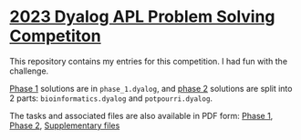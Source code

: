 #  [2023 Dyalog APL Problem Solving Competiton](https://www.dyalog.com/student-competition.htm)

This repository contains my entries for this competition. I had fun with the challenge.

[Phase 1](https://contest.dyalog.com/?goto=P1Intro) solutions are in `phase_1.dyalog`, and
[phase 2](https://contest.dyalog.com/?goto=P2Intro) solutions are split into 2 parts: `bioinformatics.dyalog` and `potpourri.dyalog`.

The tasks and associated files are also available in PDF form:
[Phase 1](https://www.dyalog.com/uploads/files/student_competition/2023_problems_phase1.pdf),
[Phase 2](https://www.dyalog.com/uploads/files/student_competition/2023_problems_phase2.pdf),
[Supplementary files](https://www.dyalog.com/uploads/files/student_competition/Phase2materials2023.zip)
